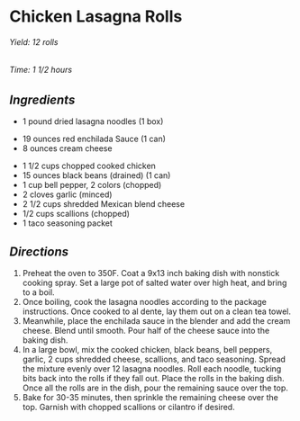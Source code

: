 # Chicken Lasagna Rolls

######  Yield: 12 rolls
######  Time:  1 1/2 hours

##  *Ingredients*
- 1 pound dried lasagna noodles (1 box)
<!--  -->
- 19 ounces red enchilada Sauce (1 can)
- 8 ounces cream cheese
<!--  -->
- 1 1/2 cups chopped cooked chicken
- 15 ounces black beans (drained) (1 can)
- 1 cup bell pepper, 2 colors (chopped)
- 2 cloves garlic (minced)
- 2 1/2 cups shredded Mexican blend cheese
- 1/2 cups scallions (chopped)
- 1 taco seasoning packet

##  *Directions*
1. Preheat the oven to 350F. Coat a 9x13 inch baking dish with nonstick cooking spray. Set a large pot of salted water over high heat, and bring to a boil.
2. Once boiling, cook the lasagna noodles according to the package instructions. Once cooked to al dente, lay them out on a clean tea towel.
3. Meanwhile, place the enchilada sauce in the blender and add the cream cheese. Blend until smooth. Pour half of the cheese sauce into the baking dish.
4. In a large bowl, mix the cooked chicken, black beans, bell peppers, garlic, 2 cups shredded cheese, scallions, and taco seasoning. Spread the mixture evenly over 12 lasagna noodles. Roll each noodle, tucking bits back into the rolls if they fall out. Place the rolls in the baking dish. Once all the rolls are in the dish, pour the remaining sauce over the top.
5. Bake for 30-35 minutes, then sprinkle the remaining cheese over the top. Garnish with chopped scallions or cilantro if desired.